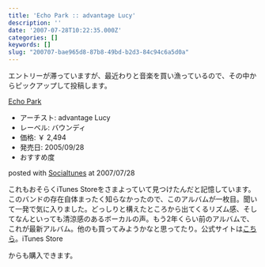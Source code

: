 ```yaml
---
title: 'Echo Park :: advantage Lucy'
description: ''
date: '2007-07-28T10:22:35.000Z'
categories: []
keywords: []
slug: "200707-bae965d8-87b8-49bd-b2d3-84c94c6a5d0a"
---
```

エントリーが滞っていますが、最近わりと音楽を買い漁っているので、その中からピックアップして投稿します。

[Echo Park](http://www.amazon.co.jp/exec/obidos/ASIN/B000AU1JLE/mrchildrenonl-22/ref=nosim "Echo Park")

*   アーチスト: advantage Lucy
*   レーベル: バウンディ
*   価格: ￥ 2,494
*   発売日: 2005/09/28
*   おすすめ度

posted with [Socialtunes](http://socialtunes.net) at 2007/07/28

これもおそらくiTunes Storeをさまよっていて見つけたんだと記憶しています。このバンドの存在自体まったく知らなかったので、このアルバムが一枚目。聞いて一発で気に入りました。どっしりと構えたところから出てくるリズム感、そしてなんといっても清涼感のあるボーカルの声。もう2年くらい前のアルバムで、これが最新アルバム。他のも買ってみようかなと思ってたり。公式サイトは[こちら](http://www006.upp.so-net.ne.jp/advantageLucy/)。iTunes Store[](http://click.linksynergy.com/fs-bin/stat?id=2t5t2JKnvwE&offerid=94348&type=3&subid=0&tmpid=2192&RD_PARM1=http%253A%252F%252Fphobos.apple.com%252FWebObjects%252FMZStore.woa%252Fwa%252FviewAlbum%253Fi%253D201631606%2526id%253D201631599%2526s%253D143462%2526partnerId%253D30)

からも購入できます。